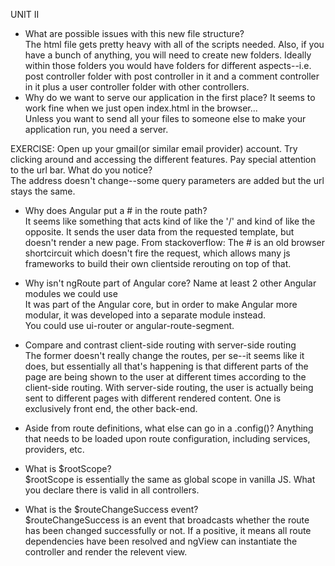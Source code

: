 UNIT II

* What are possible issues with this new file structure?  
The html file gets pretty heavy with all of the scripts needed. Also, if you have a bunch of anything, you will need to create new folders. Ideally within those folders you would have folders for different aspects--i.e. post controller folder with post controller in it and a comment controller in it plus a user controller folder with other controllers.
* Why do we want to serve our application in the first place? It seems to work fine when we just open index.html in the browser...   
Unless you want to send all your files to someone else to make your application run, you need a server.

EXERCISE: Open up your gmail(or similar email provider) account. Try clicking around and accessing the different features. Pay special attention to the url bar. What do you notice?   
The address doesn't change--some query parameters are added but the url stays the same.

* Why does Angular put a # in the route path?    
It seems like something that acts kind of like the '/' and kind of like the opposite. It sends the user data from the requested template, but doesn't render a new page. From stackoverflow: The # is an old browser shortcircuit which doesn't fire the request, which allows many js frameworks to build their own clientside rerouting on top of that.  


* Why isn't ngRoute part of Angular core? Name at least 2 other Angular modules we could use  
It was part of the Angular core, but in order to make Angular more modular, it was developed into a separate module instead.  
You could use ui-router or angular-route-segment.

* Compare and contrast client-side routing with server-side routing  
The former doesn't really change the routes, per se--it seems like it does, but essentially all that's happening is that different parts of the page are being shown to the user at different times according to the client-side routing. With server-side routing, the user is actually being sent to different pages with different rendered content. One is exclusively front end, the other back-end.

* Aside from route definitions, what else can go in a .config()? 
Anything that needs to be loaded upon route configuration, including services, providers, etc. 

* What is $rootScope?  
$rootScope is essentially the same as global scope in vanilla JS. What you declare there is valid in all controllers. 

* What is the $routeChangeSuccess event?  
$routeChangeSuccess is an event that broadcasts whether the route has been changed successfully or not. If a positive, it means all route dependencies have been resolved and ngView can instantiate the controller and render the relevent view.
